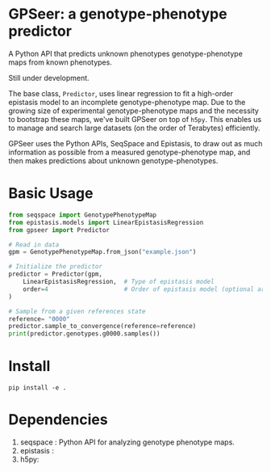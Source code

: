 # GPSeer: a genotype-phenotype predictor

A Python API that predicts unknown phenotypes genotype-phenotype maps from known phenotypes.

Still under development.

The base class, `Predictor`, uses linear regression to fit a high-order epistasis model to an incomplete genotype-phenotype map. Due to the growing size of experimental genotype-phenotype maps and the necessity to bootstrap these maps, we've built GPSeer on top of `h5py`. This enables us to manage and search large datasets (on the order of Terabytes) efficiently.

GPSeer uses the Python APIs, SeqSpace and Epistasis, to draw out as much information as possible from a measured genotype-phenotype map, and then makes predictions about unknown genotype-phenotypes.

# Basic Usage

```python
from seqspace import GenotypePhenotypeMap
from epistasis.models import LinearEpistasisRegression
from gpseer import Predictor

# Read in data
gpm = GenotypePhenotypeMap.from_json("example.json")

# Initialize the predictor
predictor = Predictor(gpm,
    LinearEpistasisRegression,  # Type of epistasis model
    order=4                     # Order of epistasis model (optional argument)
)

# Sample from a given references state
reference= "0000"
predictor.sample_to_convergence(reference=reference)
print(predictor.genotypes.g0000.samples())
```

# Install

```
pip install -e .
```

# Dependencies

1. seqspace : Python API for analyzing genotype phenotype maps.
2. epistasis :  
3. h5py:

